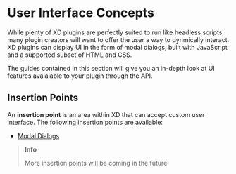 # User Interface Concepts

While plenty of XD plugins are perfectly suited to run like headless scripts, many plugin creators will want to offer the user a way to dynmically interact. XD plugins can display UI in the form of modal dialogs, built with JavaScript and a supported subset of HTML and CSS.

The guides contained in this section will give you an in-depth look at UI features avaialable to your plugin through the API.


## Insertion Points

An **insertion point** is an area within XD that can accept custom user interface. The following insertion points are available:

* [Modal Dialogs](./dialogs.md)

> **Info**
>
> More insertion points will be coming in the future!
